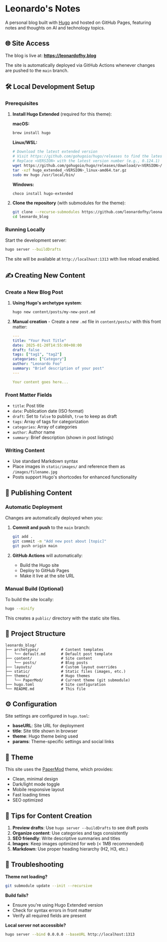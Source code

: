 # Leonardo's Notes

A personal blog built with [Hugo](https://gohugo.io/) and hosted on GitHub Pages, featuring notes and thoughts on AI and technology topics.

## 🌐 Site Access

The blog is live at: **https://leonardofhy.blog**

The site is automatically deployed via GitHub Actions whenever changes are pushed to the `main` branch.

## 🛠️ Local Development Setup

### Prerequisites

1. **Install Hugo Extended** (required for this theme):
   
   **macOS:**
   ```bash
   brew install hugo
   ```
   
   **Linux/WSL:**
   ```bash
   # Download the latest extended version
   # Visit https://github.com/gohugoio/hugo/releases to find the latest version.
   # Replace <VERSION> with the latest version number (e.g., 0.124.1)
   wget https://github.com/gohugoio/hugo/releases/download/v<VERSION>/hugo_extended_<VERSION>_linux-amd64.tar.gz
   tar -xzf hugo_extended_<VERSION>_linux-amd64.tar.gz
   sudo mv hugo /usr/local/bin/
   ```
   
   **Windows:**
   ```bash
   choco install hugo-extended
   ```

2. **Clone the repository** (with submodules for the theme):
   ```bash
   git clone --recurse-submodules https://github.com/leonardofhy/leonardo_blog.git
   cd leonardo_blog
   ```

### Running Locally

Start the development server:
```bash
hugo server --buildDrafts
```

The site will be available at `http://localhost:1313` with live reload enabled.

## ✍️ Creating New Content

### Create a New Blog Post

1. **Using Hugo's archetype system**:
   ```bash
   hugo new content/posts/my-new-post.md
   ```

2. **Manual creation** - Create a new `.md` file in `content/posts/` with this front matter:
   ```yaml
   ---
   title: "Your Post Title"
   date: 2025-01-20T14:55:00+08:00
   draft: false
   tags: ["tag1", "tag2"]
   categories: ["Category"]
   author: "Leonardo Foo"
   summary: "Brief description of your post"
   ---
   
   Your content goes here...
   ```

### Front Matter Fields

- `title`: Post title
- `date`: Publication date (ISO format)
- `draft`: Set to `false` to publish, `true` to keep as draft
- `tags`: Array of tags for categorization
- `categories`: Array of categories
- `author`: Author name
- `summary`: Brief description (shown in post listings)

### Writing Content

- Use standard Markdown syntax
- Place images in `static/images/` and reference them as `/images/filename.jpg`
- Posts support Hugo's shortcodes for enhanced functionality

## 🚀 Publishing Content

### Automatic Deployment

Changes are automatically deployed when you:

1. **Commit and push** to the `main` branch:
   ```bash
   git add .
   git commit -m "Add new post about [topic]"
   git push origin main
   ```

2. **GitHub Actions** will automatically:
   - Build the Hugo site
   - Deploy to GitHub Pages
   - Make it live at the site URL

### Manual Build (Optional)

To build the site locally:
```bash
hugo --minify
```

This creates a `public/` directory with the static site files.

## 📁 Project Structure

```
leonardo_blog/
├── archetypes/          # Content templates
│   └── default.md       # Default post template
├── content/             # Site content
│   └── posts/           # Blog posts
├── layouts/             # Custom layout overrides
├── static/              # Static files (images, etc.)
├── themes/              # Hugo themes
│   └── PaperMod/        # Current theme (git submodule)
├── hugo.toml            # Site configuration
└── README.md            # This file
```

## ⚙️ Configuration

Site settings are configured in `hugo.toml`:

- **baseURL**: Site URL for deployment
- **title**: Site title shown in browser
- **theme**: Hugo theme being used
- **params**: Theme-specific settings and social links

## 🎨 Theme

This site uses the [PaperMod](https://github.com/adityatelange/hugo-PaperMod) theme, which provides:

- Clean, minimal design
- Dark/light mode toggle
- Mobile responsive layout
- Fast loading times
- SEO optimized

## 📝 Tips for Content Creation

1. **Preview drafts**: Use `hugo server --buildDrafts` to see draft posts
2. **Organize content**: Use categories and tags consistently
3. **SEO friendly**: Write descriptive summaries and titles
4. **Images**: Keep images optimized for web (< 1MB recommended)
5. **Markdown**: Use proper heading hierarchy (H2, H3, etc.)

## 🔧 Troubleshooting

**Theme not loading?**
```bash
git submodule update --init --recursive
```

**Build fails?**
- Ensure you're using Hugo Extended version
- Check for syntax errors in front matter
- Verify all required fields are present

**Local server not accessible?**
```bash
hugo server --bind 0.0.0.0 --baseURL http://localhost:1313
```